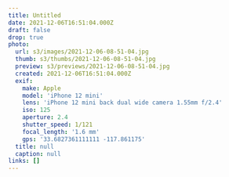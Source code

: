 ```yaml
---
title: Untitled
date: 2021-12-06T16:51:04.000Z
draft: false
drop: true
photo:
  url: s3/images/2021-12-06-08-51-04.jpg
  thumb: s3/thumbs/2021-12-06-08-51-04.jpg
  preview: s3/previews/2021-12-06-08-51-04.jpg
  created: 2021-12-06T16:51:04.000Z
  exif:
    make: Apple
    model: 'iPhone 12 mini'
    lens: 'iPhone 12 mini back dual wide camera 1.55mm f/2.4'
    iso: 125
    aperture: 2.4
    shutter_speed: 1/121
    focal_length: '1.6 mm'
    gps: '33.6827361111111 -117.861175'
  title: null
  caption: null
links: []
---
```

